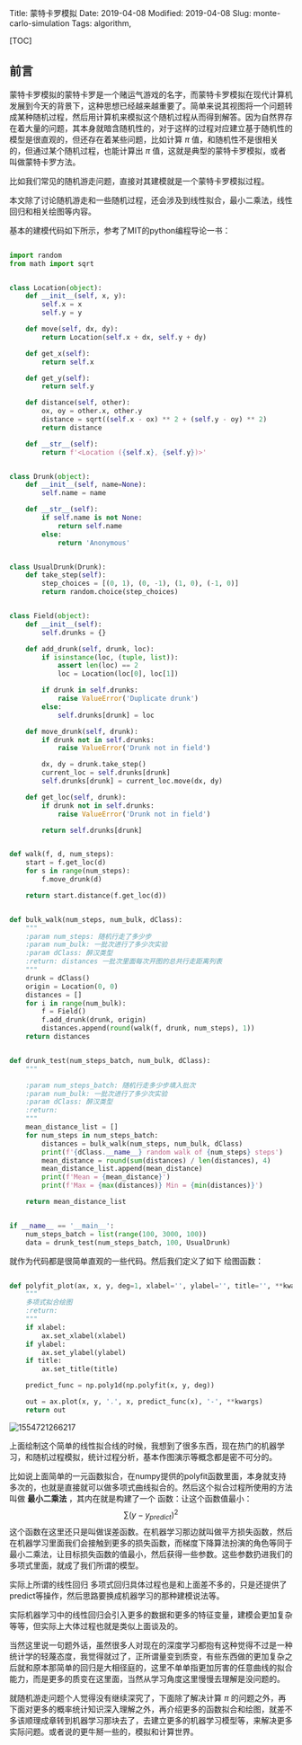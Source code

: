 Title: 蒙特卡罗模拟
Date: 2019-04-08
Modified: 2019-04-08
Slug: monte-carlo-simulation
Tags: algorithm, 


[TOC]

## 前言

蒙特卡罗模拟的蒙特卡罗是一个赌运气游戏的名字，而蒙特卡罗模拟在现代计算机发展到今天的背景下，这种思想已经越来越重要了。简单来说其视图将一个问题转成某种随机过程，然后用计算机来模拟这个随机过程从而得到解答。因为自然界存在着大量的问题，其本身就暗含随机性的，对于这样的过程对应建立基于随机性的模型是很直观的，但还存在着某些问题，比如计算 $\pi$ 值，和随机性不是很相关的，但通过某个随机过程，也能计算出 $\pi$ 值，这就是典型的蒙特卡罗模拟，或者叫做蒙特卡罗方法。

比如我们常见的随机游走问题，直接对其建模就是一个蒙特卡罗模拟过程。

本文除了讨论随机游走和一些随机过程，还会涉及到线性拟合，最小二乘法，线性回归和相关绘图等内容。

基本的建模代码如下所示，参考了MIT的python编程导论一书：

```python

import random
from math import sqrt


class Location(object):
    def __init__(self, x, y):
        self.x = x
        self.y = y

    def move(self, dx, dy):
        return Location(self.x + dx, self.y + dy)

    def get_x(self):
        return self.x

    def get_y(self):
        return self.y

    def distance(self, other):
        ox, oy = other.x, other.y
        distance = sqrt((self.x - ox) ** 2 + (self.y - oy) ** 2)
        return distance

    def __str__(self):
        return f'<Location ({self.x}, {self.y})>'


class Drunk(object):
    def __init__(self, name=None):
        self.name = name

    def __str__(self):
        if self.name is not None:
            return self.name
        else:
            return 'Anonymous'


class UsualDrunk(Drunk):
    def take_step(self):
        step_choices = [(0, 1), (0, -1), (1, 0), (-1, 0)]
        return random.choice(step_choices)


class Field(object):
    def __init__(self):
        self.drunks = {}

    def add_drunk(self, drunk, loc):
        if isinstance(loc, (tuple, list)):
            assert len(loc) == 2
            loc = Location(loc[0], loc[1])

        if drunk in self.drunks:
            raise ValueError('Duplicate drunk')
        else:
            self.drunks[drunk] = loc

    def move_drunk(self, drunk):
        if drunk not in self.drunks:
            raise ValueError('Drunk not in field')

        dx, dy = drunk.take_step()
        current_loc = self.drunks[drunk]
        self.drunks[drunk] = current_loc.move(dx, dy)

    def get_loc(self, drunk):
        if drunk not in self.drunks:
            raise ValueError('Drunk not in field')

        return self.drunks[drunk]


def walk(f, d, num_steps):
    start = f.get_loc(d)
    for s in range(num_steps):
        f.move_drunk(d)

    return start.distance(f.get_loc(d))


def bulk_walk(num_steps, num_bulk, dClass):
    """
    :param num_steps: 随机行走了多少步
    :param num_bulk: 一批次进行了多少次实验
    :param dClass: 醉汉类型
    :return: distances 一批次里面每次开图的总共行走距离列表
    """
    drunk = dClass()
    origin = Location(0, 0)
    distances = []
    for i in range(num_bulk):
        f = Field()
        f.add_drunk(drunk, origin)
        distances.append(round(walk(f, drunk, num_steps), 1))
    return distances


def drunk_test(num_steps_batch, num_bulk, dClass):
    """

    :param num_steps_batch: 随机行走多少步填入批次
    :param num_bulk: 一批次进行了多少次实验
    :param dClass: 醉汉类型
    :return:
    """
    mean_distance_list = []
    for num_steps in num_steps_batch:
        distances = bulk_walk(num_steps, num_bulk, dClass)
        print(f'{dClass.__name__} random walk of {num_steps} steps')
        mean_distance = round(sum(distances) / len(distances), 4)
        mean_distance_list.append(mean_distance)
        print(f'Mean = {mean_distance}')
        print(f'Max = {max(distances)} Min = {min(distances)}')

    return mean_distance_list


if __name__ == '__main__':
    num_steps_batch = list(range(100, 3000, 100))
    data = drunk_test(num_steps_batch, 100, UsualDrunk)

```

就作为代码都是很简单直观的一些代码。然后我们定义了如下 绘图函数：

```python

def polyfit_plot(ax, x, y, deg=1, xlabel='', ylabel='', title='', **kwargs):
    """
    多项式拟合绘图
    :return:
    """
    if xlabel:
        ax.set_xlabel(xlabel)
    if ylabel:
        ax.set_ylabel(ylabel)
    if title:
        ax.set_title(title)

    predict_func = np.poly1d(np.polyfit(x, y, deg))

    out = ax.plot(x, y, '.', x, predict_func(x), '-', **kwargs)
    return out


```

![1554721266217]({static}/images/arithmetic/random_walk_1.png)



上面绘制这个简单的线性拟合线的时候，我想到了很多东西，现在热门的机器学习，和随机过程模拟，统计过程分析，基本作图演示等概念都是密不可分的。

比如说上面简单的一元函数拟合，在numpy提供的polyfit函数里面，本身就支持多次的，也就是直接就可以做多项式曲线拟合的。然后这个拟合过程所使用的方法叫做 **最小二乘法** ，其内在就是构建了一个 函数：让这个函数值最小：
$$
\sum (y - y_{predict})^2
$$
这个函数在这里还只是叫做误差函数。在机器学习那边就叫做平方损失函数，然后在机器学习里面我们会接触到更多的损失函数，而梯度下降算法扮演的角色等同于最小二乘法，让目标损失函数的值最小，然后获得一些参数。这些参数扔进我们的多项式里面，就成了我们所谓的模型。

实际上所谓的线性回归 多项式回归具体过程也是和上面差不多的，只是还提供了predict等操作，然后思路要换成机器学习的那种建模说法等。

实际机器学习中的线性回归会引入更多的数据和更多的特征变量，建模会更加复杂等等，但实际上大体过程也就是类似上面谈及的。

当然这里说一句题外话，虽然很多人对现在的深度学习都抱有这种觉得不过是一种统计学的轻蔑态度，我觉得就过了，正所谓量变到质变，有些东西做的更加复杂之后就和原本那简单的回归是大相径庭的，这里不单单指更加厉害的任意曲线的拟合能力，而是更多的质变在这里面，当然从学习角度这里慢慢去理解是没问题的。

就随机游走问题个人觉得没有继续深究了，下面除了解决计算 $\pi$ 的问题之外，再下面对更多的概率统计知识深入理解之外，再介绍更多的函数拟合和绘图，就差不多该顺理成章转到机器学习那块去了，去建立更多的机器学习模型等，来解决更多实际问题。或者说的更牛掰一些的，模拟和计算世界。





